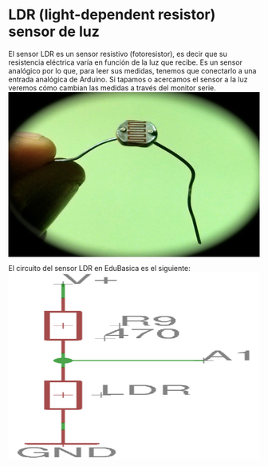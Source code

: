 # LDR (light-dependent resistor) sensor de luz
El sensor LDR es un sensor resistivo (fotoresistor), es decir que su resistencia eléctrica varía en función de la luz que recibe.
Es un sensor analógico por lo que, para leer sus medidas, tenemos que conectarlo a una entrada analógica de Arduino.
Si tapamos o acercamos el sensor a la luz veremos cómo cambian las medidas a través del monitor serie. 
<a href="" target="_blank"><img width="600" height="330" border="0" align="center" src="img/LDR.jpg "/></a>

El circuito del sensor LDR en EduBasica es el siguiente: 
<a href="" target="_blank"><img width="600" height="375" border="0" align="center" src="img/LDR_esqEdubasica.png "/></a>


